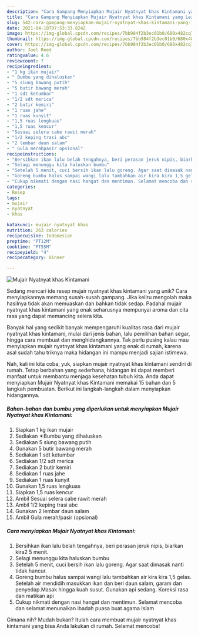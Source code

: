 ```yaml
---
description: "Cara Gampang Menyiapkan Mujair Nyatnyat khas Kintamani yang Lezat Sekali"
title: "Cara Gampang Menyiapkan Mujair Nyatnyat khas Kintamani yang Lezat Sekali"
slug: 542-cara-gampang-menyiapkan-mujair-nyatnyat-khas-kintamani-yang-lezat-sekali
date: 2021-04-18T07:53:33.824Z
image: https://img-global.cpcdn.com/recipes/7bb984f2b3ec01b0/680x482cq70/mujair-nyatnyat-khas-kintamani-foto-resep-utama.jpg
thumbnail: https://img-global.cpcdn.com/recipes/7bb984f2b3ec01b0/680x482cq70/mujair-nyatnyat-khas-kintamani-foto-resep-utama.jpg
cover: https://img-global.cpcdn.com/recipes/7bb984f2b3ec01b0/680x482cq70/mujair-nyatnyat-khas-kintamani-foto-resep-utama.jpg
author: Joel Reed
ratingvalue: 4.6
reviewcount: 7
recipeingredient:
- "1 kg ikan mujair"
- " Bumbu yang dihaluskan"
- "5 siung bawang putih"
- "5 butir bawang merah"
- "1 sdt ketumbar"
- "1/2 sdt merica"
- "2 butir kemiri"
- "1 ruas jahe"
- "1 ruas kunyit"
- "1,5 ruas lengkuas"
- "1,5 ruas kencur"
- "Sesuai selera cabe rawit merah"
- "1/2 keping trasi abc"
- "2 lembar daun salam"
- " Gula merahpasir opsional"
recipeinstructions:
- "Bersihkan ikan lalu belah tengahnya, beri perasan jeruk nipis, biarkan kira2 5 menit."
- "Selagi menunggu kita haluskan bumbu"
- "Setelah 5 menit, cuci bersih ikan lalu goreng. Agar saat dimasak nanti tidak hancur."
- "Goreng bumbu halus sampai wangi lalu tambahkan air kira kira 1,5 gelas. Setelah air mendidih masukkan ikan dan beri daun salam, garam dan penyedap.Masak hingga kuah susut. Gunakan api sedang. Koreksi rasa dan matikan api"
- "Cukup nikmati dengan nasi hangat dan mentimun. Selamat mencoba dan selamat menunaikan ibadah puasa buat agama Islam"
categories:
- Resep
tags:
- mujair
- nyatnyat
- khas

katakunci: mujair nyatnyat khas 
nutrition: 263 calories
recipecuisine: Indonesian
preptime: "PT12M"
cooktime: "PT55M"
recipeyield: "4"
recipecategory: Dinner

---
```



![Mujair Nyatnyat khas Kintamani](https://img-global.cpcdn.com/recipes/7bb984f2b3ec01b0/680x482cq70/mujair-nyatnyat-khas-kintamani-foto-resep-utama.jpg)

Sedang mencari ide resep mujair nyatnyat khas kintamani yang unik? Cara menyiapkannya memang susah-susah gampang. Jika keliru mengolah maka hasilnya tidak akan memuaskan dan bahkan tidak sedap. Padahal mujair nyatnyat khas kintamani yang enak seharusnya mempunyai aroma dan cita rasa yang dapat memancing selera kita.

Banyak hal yang sedikit banyak mempengaruhi kualitas rasa dari mujair nyatnyat khas kintamani, mulai dari jenis bahan, lalu pemilihan bahan segar, hingga cara membuat dan menghidangkannya. Tak perlu pusing kalau mau menyiapkan mujair nyatnyat khas kintamani yang enak di rumah, karena asal sudah tahu triknya maka hidangan ini mampu menjadi sajian istimewa.




Nah, kali ini kita coba, yuk, siapkan mujair nyatnyat khas kintamani sendiri di rumah. Tetap berbahan yang sederhana, hidangan ini dapat memberi manfaat untuk membantu menjaga kesehatan tubuh kita. Anda dapat menyiapkan Mujair Nyatnyat khas Kintamani memakai 15 bahan dan 5 langkah pembuatan. Berikut ini langkah-langkah dalam menyiapkan hidangannya.

<!--inarticleads1-->

##### Bahan-bahan dan bumbu yang diperlukan untuk menyiapkan Mujair Nyatnyat khas Kintamani:

1. Siapkan 1 kg ikan mujair
1. Sediakan  ✴Bumbu yang dihaluskan
1. Sediakan 5 siung bawang putih
1. Gunakan 5 butir bawang merah
1. Sediakan 1 sdt ketumbar
1. Sediakan 1/2 sdt merica
1. Sediakan 2 butir kemiri
1. Sediakan 1 ruas jahe
1. Sediakan 1 ruas kunyit
1. Gunakan 1,5 ruas lengkuas
1. Siapkan 1,5 ruas kencur
1. Ambil Sesuai selera cabe rawit merah
1. Ambil 1/2 keping trasi abc
1. Gunakan 2 lembar daun salam
1. Ambil  Gula merah/pasir (opsional)




<!--inarticleads2-->

##### Cara menyiapkan Mujair Nyatnyat khas Kintamani:

1. Bersihkan ikan lalu belah tengahnya, beri perasan jeruk nipis, biarkan kira2 5 menit.
1. Selagi menunggu kita haluskan bumbu
1. Setelah 5 menit, cuci bersih ikan lalu goreng. Agar saat dimasak nanti tidak hancur.
1. Goreng bumbu halus sampai wangi lalu tambahkan air kira kira 1,5 gelas. Setelah air mendidih masukkan ikan dan beri daun salam, garam dan penyedap.Masak hingga kuah susut. Gunakan api sedang. Koreksi rasa dan matikan api
1. Cukup nikmati dengan nasi hangat dan mentimun. Selamat mencoba dan selamat menunaikan ibadah puasa buat agama Islam




Gimana nih? Mudah bukan? Itulah cara membuat mujair nyatnyat khas kintamani yang bisa Anda lakukan di rumah. Selamat mencoba!
